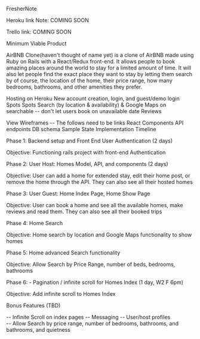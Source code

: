 FresherNote

Heroku link Note: COMING SOON

Trello link: COMING SOON

Minimum Viable Product

AirBNB Clone(haven't thought of name yet) is a clone of AirBNB made using Ruby on Rails with a React/Redux front-end. It allows people to book amazing places around the world
to stay for a limited amount of time. It will also let people find the exact place they want to stay by letting them search by of course, the location of the home, their price range, how many bedrooms, bathrooms, and other amenities they prefer.

 Hosting on Heroku
 New account creation, login, and guest/demo login
 Spots
 Spots Search (by location & availability) & Google Maps on searchable
  -- don't let users book on unavailable date
 Reviews

View Wireframes -- The follows need to be links
React Components
API endpoints
DB schema
Sample State
Implementation Timeline

Phase 1: Backend setup and Front End User Authentication (2 days)

Objective: Functioning rails project with front-end Authentication

Phase 2: User Host: Homes Model, API, and components (2 days)

Objective: User can add a home for extended stay, edit their home post, or remove the home through the API.
They can also see all their hosted homes

Phase 3: User Guest: Home Index Page, Home Show Page

Objective: User can book a home and see all the available homes, make reviews and read them.
They can also see all their booked trips

Phase 4: Home Search

Objective: Home search by location and Google Maps functionality to show homes

Phase 5: Home advanced Search functionality

Objective: Allow Search by Price Range, number of beds, bedrooms, bathrooms

Phase 6: - Pagination / infinite scroll for Homes Index (1 day, W2 F 6pm)

Objective: Add infinite scroll to Homes Index

Bonus Features (TBD)

  -- Infinite Scroll on index pages
  -- Messaging
  -- User/host profiles  
  -- Allow Search by price range, number of bedrooms, bathrooms, and bathrooms, and quietness
